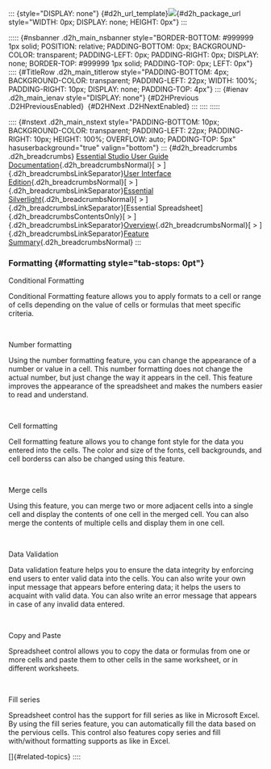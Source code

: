 ::: {style="DISPLAY: none"}
[](ms-xhelp:///?Id=d2h_url_template){#d2h_url_template}![](!package_url!){#d2h_package_url style="WIDTH: 0px; DISPLAY: none; HEIGHT: 0px"}
:::

::::: {#nsbanner .d2h_main_nsbanner style="BORDER-BOTTOM: #999999 1px solid; POSITION: relative; PADDING-BOTTOM: 0px; BACKGROUND-COLOR: transparent; PADDING-LEFT: 0px; PADDING-RIGHT: 0px; DISPLAY: none; BORDER-TOP: #999999 1px solid; PADDING-TOP: 0px; LEFT: 0px"}
:::: {#TitleRow .d2h_main_titlerow style="PADDING-BOTTOM: 4px; BACKGROUND-COLOR: transparent; PADDING-LEFT: 22px; WIDTH: 100%; PADDING-RIGHT: 10px; DISPLAY: none; PADDING-TOP: 4px"}
::: {#ienav .d2h_main_ienav style="DISPLAY: none"}
[](ms-xhelp:///?Id=ad0e9a80-0ed2-4d88-8d52-c9fe4b2959f1){#D2HPrevious .D2HPreviousEnabled}  [](ms-xhelp:///?Id=acca9422-0f2a-496a-8bb4-697bda24c9e7){#D2HNext .D2HNextEnabled}
:::
::::
:::::

:::: {#nstext .d2h_main_nstext style="PADDING-BOTTOM: 10px; BACKGROUND-COLOR: transparent; PADDING-LEFT: 22px; PADDING-RIGHT: 10px; HEIGHT: 100%; OVERFLOW: auto; PADDING-TOP: 5px" hasuserbackground="true" valign="bottom"}
::: {#d2h_breadcrumbs .d2h_breadcrumbs}
[Essential Studio User Guide Documentation](ms-xhelp:///?Id=12457748-09e3-4d74-a240-8e049cedf030){.d2h_breadcrumbsNormal}[ \> ]{.d2h_breadcrumbsLinkSeparator}[User Interface Edition](ms-xhelp:///?Id=c29296b7-531c-413b-a0ec-488ca1f7f669){.d2h_breadcrumbsNormal}[ \> ]{.d2h_breadcrumbsLinkSeparator}[Essential Silverlight](ms-xhelp:///?Id=66221bd1-ba2e-43c2-94a7-618f50e01d24){.d2h_breadcrumbsNormal}[ \> ]{.d2h_breadcrumbsLinkSeparator}[Essential Spreadsheet]{.d2h_breadcrumbsContentsOnly}[ \> ]{.d2h_breadcrumbsLinkSeparator}[Overview](ms-xhelp:///?Id=242064bd-9794-4b18-b1c1-b0d6a52beda1){.d2h_breadcrumbsNormal}[ \> ]{.d2h_breadcrumbsLinkSeparator}[Feature Summary](ms-xhelp:///?Id=e83a65aa-e002-4792-a057-10c0174c57ae){.d2h_breadcrumbsNormal}
:::

### Formatting {#formatting style="tab-stops: 0pt"}

Conditional Formatting

Conditional Formatting feature allows you to apply formats to a cell or range of cells depending on the value of cells or formulas that meet specific criteria.

 

Number formatting

Using the number formatting feature, you can change the appearance of a number or value in a cell. This number formatting does not change the actual number, but just change the way it appears in the cell. This feature improves the appearance of the spreadsheet and makes the numbers easier to read and understand.

 

Cell formatting

Cell formatting feature allows you to change font style for the data you entered into the cells. The color and size of the fonts, cell backgrounds, and cell borderss can also be changed using this feature.

 

Merge cells

Using this feature, you can merge two or more adjacent cells into a single cell and display the contents of one cell in the merged cell. You can also merge the contents of multiple cells and display them in one cell.

 

Data Validation

Data validation feature helps you to ensure the data integrity by enforcing end users to enter valid data into the cells. You can also write your own input message that appears before entering data; it helps the users to acquaint with valid data. You can also write an error message that appears in case of any invalid data entered.

 

Copy and Paste

Spreadsheet control allows you to copy the data or formulas from one or more cells and paste them to other cells in the same worksheet, or in different worksheets.

 

Fill series

Spreadsheet control has the support for fill series as like in Microsoft Excel. By using the fill series feature, you can automatically fill the data based on the pervious cells. This control also features copy series and fill with/without formatting supports as like in Excel.

[]{#related-topics}
::::

